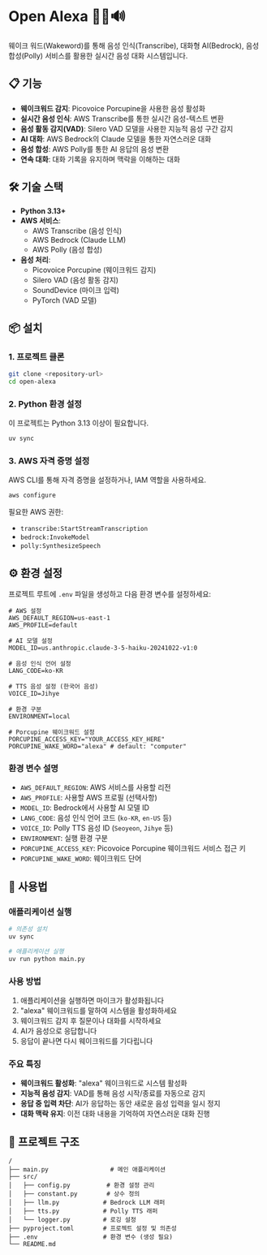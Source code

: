 # Open Alexa 🎤🤖🔊

웨이크 워드(Wakeword)를 통해 음성 인식(Transcribe), 대화형 AI(Bedrock), 음성 합성(Polly) 서비스를 활용한 실시간 음성 대화 시스템입니다.

## 📋 기능

- **웨이크워드 감지**: Picovoice Porcupine을 사용한 음성 활성화
- **실시간 음성 인식**: AWS Transcribe를 통한 실시간 음성-텍스트 변환
- **음성 활동 감지(VAD)**: Silero VAD 모델을 사용한 지능적 음성 구간 감지
- **AI 대화**: AWS Bedrock의 Claude 모델을 통한 자연스러운 대화
- **음성 합성**: AWS Polly를 통한 AI 응답의 음성 변환
- **연속 대화**: 대화 기록을 유지하며 맥락을 이해하는 대화

## 🛠️ 기술 스택

- **Python 3.13+**
- **AWS 서비스**:
  - AWS Transcribe (음성 인식)
  - AWS Bedrock (Claude LLM)
  - AWS Polly (음성 합성)
- **음성 처리**:
  - Picovoice Porcupine (웨이크워드 감지)
  - Silero VAD (음성 활동 감지)
  - SoundDevice (마이크 입력)
  - PyTorch (VAD 모델)

## 📦 설치

### 1. 프로젝트 클론

```bash
git clone <repository-url>
cd open-alexa
```

### 2. Python 환경 설정

이 프로젝트는 Python 3.13 이상이 필요합니다.

```bash
uv sync

```

### 3. AWS 자격 증명 설정

AWS CLI를 통해 자격 증명을 설정하거나, IAM 역할을 사용하세요.

```bash
aws configure
```

필요한 AWS 권한:
- `transcribe:StartStreamTranscription`
- `bedrock:InvokeModel`
- `polly:SynthesizeSpeech`

## ⚙️ 환경 설정

프로젝트 루트에 `.env` 파일을 생성하고 다음 환경 변수를 설정하세요:

```env
# AWS 설정
AWS_DEFAULT_REGION=us-east-1
AWS_PROFILE=default

# AI 모델 설정
MODEL_ID=us.anthropic.claude-3-5-haiku-20241022-v1:0

# 음성 인식 언어 설정
LANG_CODE=ko-KR

# TTS 음성 설정 (한국어 음성)
VOICE_ID=Jihye

# 환경 구분
ENVIRONMENT=local

# Porcupine 웨이크워드 설정
PORCUPINE_ACCESS_KEY="YOUR_ACCESS_KEY_HERE"
PORCUPINE_WAKE_WORD="alexa" # default: "computer"
```

### 환경 변수 설명

- `AWS_DEFAULT_REGION`: AWS 서비스를 사용할 리전
- `AWS_PROFILE`: 사용할 AWS 프로필 (선택사항)
- `MODEL_ID`: Bedrock에서 사용할 AI 모델 ID
- `LANG_CODE`: 음성 인식 언어 코드 (`ko-KR`, `en-US` 등)
- `VOICE_ID`: Polly TTS 음성 ID (`Seoyeon`, `Jihye` 등)
- `ENVIRONMENT`: 실행 환경 구분
- `PORCUPINE_ACCESS_KEY`: Picovoice Porcupine 웨이크워드 서비스 접근 키
- `PORCUPINE_WAKE_WORD`: 웨이크워드 단어

## 🚀 사용법

### 애플리케이션 실행

```bash
# 의존성 설치
uv sync

# 애플리케이션 실행
uv run python main.py
```

### 사용 방법

1. 애플리케이션을 실행하면 마이크가 활성화됩니다
2. "alexa" 웨이크워드를 말하여 시스템을 활성화하세요
3. 웨이크워드 감지 후 질문이나 대화를 시작하세요
4. AI가 음성으로 응답합니다
5. 응답이 끝나면 다시 웨이크워드를 기다립니다

### 주요 특징

- **웨이크워드 활성화**: "alexa" 웨이크워드로 시스템 활성화
- **지능적 음성 감지**: VAD를 통해 음성 시작/종료를 자동으로 감지
- **응답 중 입력 차단**: AI가 응답하는 동안 새로운 음성 입력을 일시 정지
- **대화 맥락 유지**: 이전 대화 내용을 기억하여 자연스러운 대화 진행

## 📁 프로젝트 구조

```
/
├── main.py                 # 메인 애플리케이션
├── src/
│   ├── config.py          # 환경 설정 관리
│   ├── constant.py        # 상수 정의
│   ├── llm.py            # Bedrock LLM 래퍼
│   ├── tts.py            # Polly TTS 래퍼
│   └── logger.py         # 로깅 설정
├── pyproject.toml        # 프로젝트 설정 및 의존성
├── .env                  # 환경 변수 (생성 필요)
└── README.md
```